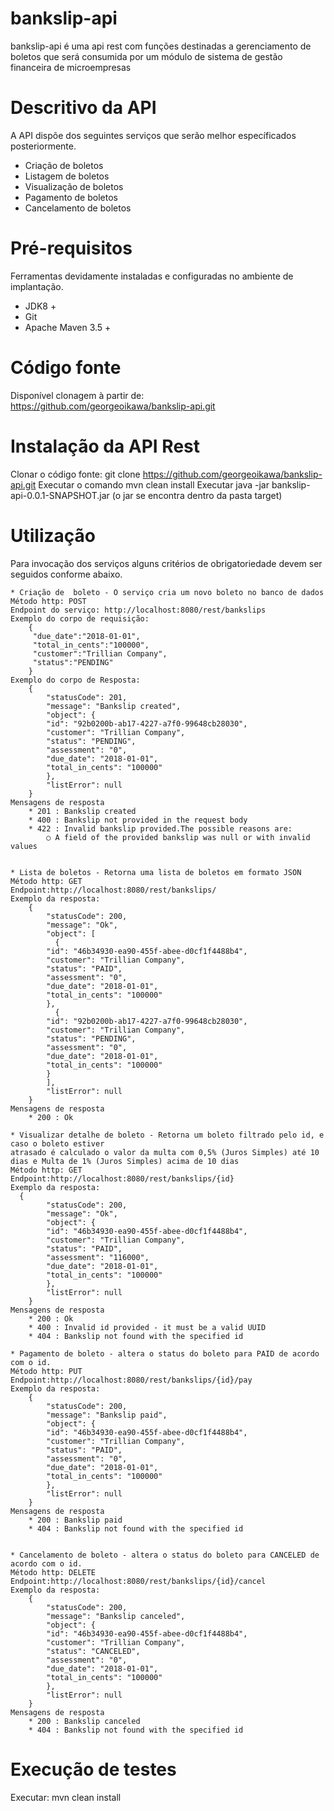 # bankslip-api
bankslip-api é uma api rest com funções destinadas a gerenciamento de boletos que será consumida por um módulo de sistema de gestão financeira de microempresas

# Descritivo da API
A API dispõe dos seguintes serviços que serão melhor específicados posteriormente.
  * Criação de boletos
  * Listagem de boletos
  * Visualização de boletos
  * Pagamento de boletos
  * Cancelamento de boletos

# Pré-requisitos
Ferramentas devidamente instaladas e configuradas no ambiente de implantação.
  * JDK8 +
  * Git
  * Apache Maven 3.5 + 

# Código fonte
Disponível clonagem à partir de: https://github.com/georgeoikawa/bankslip-api.git

# Instalação da API Rest
Clonar o código fonte: git clone https://github.com/georgeoikawa/bankslip-api.git 
Executar o comando mvn clean install
Executar java -jar bankslip-api-0.0.1-SNAPSHOT.jar (o jar se encontra dentro da pasta target)

# Utilização
Para invocação dos serviços alguns critérios de obrigatoriedade devem ser seguidos conforme abaixo.

	* Criação de  boleto - O serviço cria um novo boleto no banco de dados
	Método http: POST
	Endpoint do serviço: http://localhost:8080/rest/bankslips
	Exemplo do corpo de requisição:
		{
		 "due_date":"2018-01-01",
		 "total_in_cents":"100000",
		 "customer":"Trillian Company",
		 "status":"PENDING"
		}
	Exemplo do corpo de Resposta:
		{
			"statusCode": 201,
			"message": "Bankslip created",
			"object": {
			"id": "92b0200b-ab17-4227-a7f0-99648cb28030",
			"customer": "Trillian Company",
			"status": "PENDING",
			"assessment": "0",
			"due_date": "2018-01-01",
			"total_in_cents": "100000"
			},
			"listError": null
		}
	Mensagens de resposta
		* 201 : Bankslip created
		* 400 : Bankslip not provided in the request body
		* 422 : Invalid bankslip provided.The possible reasons are:
			○ A field of the provided bankslip was null or with invalid values
			
			
	* Lista de boletos - Retorna uma lista de boletos em formato JSON
	Método http: GET
	Endpoint:http://localhost:8080/rest/bankslips/
	Exemplo da resposta:
		{
			"statusCode": 200,
			"message": "Ok",
			"object": [
			  {
			"id": "46b34930-ea90-455f-abee-d0cf1f4488b4",
			"customer": "Trillian Company",
			"status": "PAID",
			"assessment": "0",
			"due_date": "2018-01-01",
			"total_in_cents": "100000"
			},
			  {
			"id": "92b0200b-ab17-4227-a7f0-99648cb28030",
			"customer": "Trillian Company",
			"status": "PENDING",
			"assessment": "0",
			"due_date": "2018-01-01",
			"total_in_cents": "100000"
			}
			],
			"listError": null
		}
	Mensagens de resposta
		* 200 : Ok
		
	* Visualizar detalhe de boleto - Retorna um boleto filtrado pelo id, e caso o boleto estiver
	atrasado é calculado o valor da multa com 0,5% (Juros Simples) até 10 dias e Multa de 1% (Juros Simples) acima de 10 dias
	Método http: GET
	Endpoint:http://localhost:8080/rest/bankslips/{id}
	Exemplo da resposta:
	  {
			"statusCode": 200,
			"message": "Ok",
			"object": {
			"id": "46b34930-ea90-455f-abee-d0cf1f4488b4",
			"customer": "Trillian Company",
			"status": "PAID",
			"assessment": "116000",
			"due_date": "2018-01-01",
			"total_in_cents": "100000"
			},
			"listError": null
		}
	Mensagens de resposta
		* 200 : Ok
		* 400 : Invalid id provided - it must be a valid UUID
		* 404 : Bankslip not found with the specified id

	* Pagamento de boleto - altera o status do boleto para PAID de acordo com o id.
	Método http: PUT
	Endpoint:http://localhost:8080/rest/bankslips/{id}/pay
	Exemplo da resposta:
		{
			"statusCode": 200,
			"message": "Bankslip paid",
			"object": {
			"id": "46b34930-ea90-455f-abee-d0cf1f4488b4",
			"customer": "Trillian Company",
			"status": "PAID",
			"assessment": "0",
			"due_date": "2018-01-01",
			"total_in_cents": "100000"
			},
			"listError": null
		}
	Mensagens de resposta
		* 200 : Bankslip paid
		* 404 : Bankslip not found with the specified id
		
	
	* Cancelamento de boleto - altera o status do boleto para CANCELED de acordo com o id.
	Método http: DELETE
	Endpoint:http://localhost:8080/rest/bankslips/{id}/cancel
	Exemplo da resposta:
		{
			"statusCode": 200,
			"message": "Bankslip canceled",
			"object": {
			"id": "46b34930-ea90-455f-abee-d0cf1f4488b4",
			"customer": "Trillian Company",
			"status": "CANCELED",
			"assessment": "0",
			"due_date": "2018-01-01",
			"total_in_cents": "100000"
			},
			"listError": null
		}
	Mensagens de resposta
		* 200 : Bankslip canceled
		* 404 : Bankslip not found with the specified id

		
# Execução de testes
Executar: mvn clean install		
